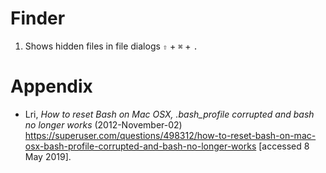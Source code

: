 # Finder
1. Shows hidden files in file dialogs
	`⇧` + `⌘` + `.`

# Appendix
- Lri, *How to reset Bash on Mac OSX, .bash_profile corrupted and bash no longer works* (2012-November-02) <https://superuser.com/questions/498312/how-to-reset-bash-on-mac-osx-bash-profile-corrupted-and-bash-no-longer-works> [accessed 8 May 2019].